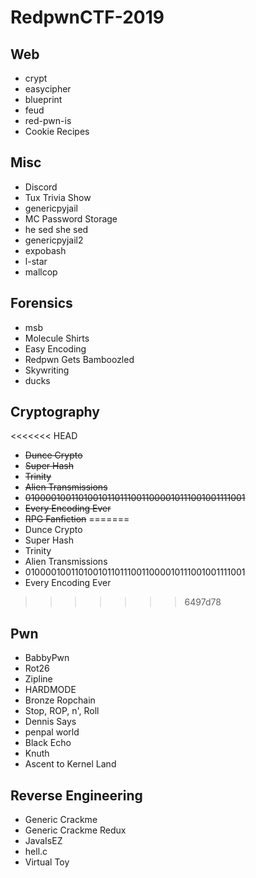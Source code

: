 # RedpwnCTF-2019

## Web
* crypt
* easycipher
* blueprint
* feud
* red-pwn-is
* Cookie Recipes

## Misc
* Discord
* Tux Trivia Show
* genericpyjail
* MC Password Storage
* he sed she sed
* genericpyjail2
* expobash
* l-star
* mallcop

## Forensics
* msb
* Molecule Shirts
* Easy Encoding
* Redpwn Gets Bamboozled
* Skywriting
* ducks

## Cryptography
<<<<<<< HEAD
* ~~Dunce Crypto~~
* ~~Super Hash~~
* ~~Trinity~~
* ~~Alien Transmissions~~
* ~~010000100110100101101110011000010111001001111001~~
* ~~Every Encoding Ever~~
* ~~RPG Fanfiction~~
=======
* Dunce Crypto
* Super Hash
* Trinity
* Alien Transmissions
* 010000100110100101101110011000010111001001111001
* Every Encoding Ever
>>>>>>> 6497d78

## Pwn
* BabbyPwn
* Rot26
* Zipline
* HARDMODE
* Bronze Ropchain
* Stop, ROP, n', Roll
* Dennis Says
* penpal world
* Black Echo
* Knuth
* Ascent to Kernel Land

## Reverse Engineering
* Generic Crackme
* Generic Crackme Redux
* JavaIsEZ
* hell.c
* Virtual Toy
